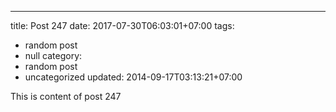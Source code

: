 ---
title: Post 247
date: 2017-07-30T06:03:01+07:00
tags:
  - random post
  - null
category:
  - random post
  - uncategorized
updated: 2014-09-17T03:13:21+07:00

This is content of post 247